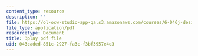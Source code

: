 ```yaml
---
content_type: resource
description: ''
file: https://ol-ocw-studio-app-qa.s3.amazonaws.com/courses/6-046j-design-and-analysis-of-algorithms-spring-2015/043caded851c2927fa3cf3bf3957e4e3_xVka6z1hu-I.pdf
file_type: application/pdf
resourcetype: Document
title: 3play pdf file
uid: 043caded-851c-2927-fa3c-f3bf3957e4e3
---
```

